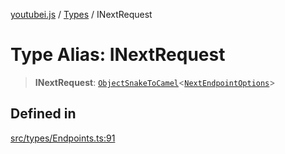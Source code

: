 [youtubei.js](../../../README.md) / [Types](../README.md) / INextRequest

# Type Alias: INextRequest

> **INextRequest**: [`ObjectSnakeToCamel`](ObjectSnakeToCamel.md)\<[`NextEndpointOptions`](NextEndpointOptions.md)\>

## Defined in

[src/types/Endpoints.ts:91](https://github.com/LuanRT/YouTube.js/blob/305a398158a6cac82e6ef288fed4bf1661c89d52/src/types/Endpoints.ts#L91)
